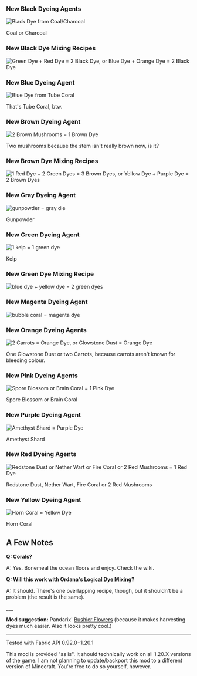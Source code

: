 ### New Black Dyeing Agents

![Black Dye from Coal/Charcoal](https://cdn.modrinth.com/data/UGmbYe4K/images/afb598458251b6e0ca0c209b68ae97d6d21fb7fb.png)

Coal or Charcoal

### New Black Dye Mixing Recipes

![Green Dye + Red Dye = 2 Black Dye, or Blue Dye + Orange Dye = 2 Black Dye](https://cdn.modrinth.com/data/UGmbYe4K/images/4a1476c21140a35f2246036824a6262e3e853e52.gif)

### New Blue Dyeing Agent

![Blue Dye from Tube Coral](https://cdn.modrinth.com/data/UGmbYe4K/images/a5e372a405bc3b83a2454e010c81722909606c62.png)

That's Tube Coral, btw.

### New Brown Dyeing Agent

![2 Brown Mushrooms = 1 Brown Dye](https://cdn.modrinth.com/data/UGmbYe4K/images/409c14954a2c0c905e83c0db4240ede33c64cd6a.png)

Two mushrooms because the stem isn't really brown now, is it?

### New Brown Dye Mixing Recipes

![1 Red Dye + 2 Green Dyes = 3 Brown Dyes, or  Yellow Dye + Purple Dye = 2 Brown Dyes](https://cdn.modrinth.com/data/UGmbYe4K/images/0a0a6fdaaf4fc839d7d27602e468c14dddb58179.gif)

### New Gray Dyeing Agent

![gunpowder = gray die](https://cdn.modrinth.com/data/UGmbYe4K/images/0aa318775c7d1402edf5933f33a63c07dec88e65.png)

Gunpowder

### New Green Dyeing Agent

![1 kelp = 1 green dye](https://cdn.modrinth.com/data/UGmbYe4K/images/4e6ca316358fbd514178b2ffce3afdd79fbec700.png)

Kelp

### New Green Dye Mixing Recipe

![blue dye + yellow dye = 2 green dyes](https://cdn.modrinth.com/data/UGmbYe4K/images/304a127b305c2a2c61624c86f7d31609d7803cac.png)

### New Magenta Dyeing Agent

![bubble coral = magenta dye](https://cdn.modrinth.com/data/UGmbYe4K/images/219e7860069eee50778ab4d9a969cc75b352baa3.png)

### New Orange Dyeing Agents

![2 Carrots = Orange Dye, or Glowstone Dust = Orange Dye](https://cdn.modrinth.com/data/UGmbYe4K/images/5502099e164bd89f82cac31bcf425bf39ff81aa9.gif)

One Glowstone Dust or two Carrots, because carrots aren't known for bleeding colour.

### New Pink Dyeing Agents

![Spore Blossom or Brain Coral = 1 Pink Dye](https://cdn.modrinth.com/data/UGmbYe4K/images/6b71fa6d3cf60b1a95137b41f03876a59eba4f5d.gif)

Spore Blossom or Brain Coral

### New Purple Dyeing Agent

![Amethyst Shard = Purple Dye](https://cdn.modrinth.com/data/UGmbYe4K/images/183c40657e0bcbb8a68bc9ab2d8cf05a82aba53c.png)

Amethyst Shard

### New Red Dyeing Agents

![Redstone Dust or Nether Wart or Fire Coral or 2 Red Mushrooms = 1 Red Dye](https://cdn.modrinth.com/data/UGmbYe4K/images/644a1ea1730c74bed04e893f764814a285b940e8.gif)

Redstone Dust, Nether Wart, Fire Coral or 2 Red Mushrooms

### New Yellow Dyeing Agent

![Horn Coral = Yellow Dye](https://cdn.modrinth.com/data/UGmbYe4K/images/4b86ce378f6e537b736d8d65706abc3e5ecc88f8.png)

Horn Coral


## A Few Notes

**Q: Corals?**

A: Yes. Bonemeal the ocean floors and enjoy. Check the wiki.

**Q: Will this work with Ordana's [Logical Dye Mixing](https://modrinth.com/datapack/logical-dye-mixing)?**

A: It should. There's one overlapping recipe, though, but it shouldn't be a problem (the result is the same).

\___

**Mod suggestion:** Pandarix' [Bushier Flowers](https://modrinth.com/mod/bushier-flowers) (because it makes harvesting dyes much easier. Also it looks pretty cool.)

---

Tested with Fabric API 0.92.0+1.20.1

This mod is provided "as is". It should technically work on all 1.20.X versions of the game. I am not planning to update/backport this mod to a different version of Minecraft. You're free to do so yourself, however.